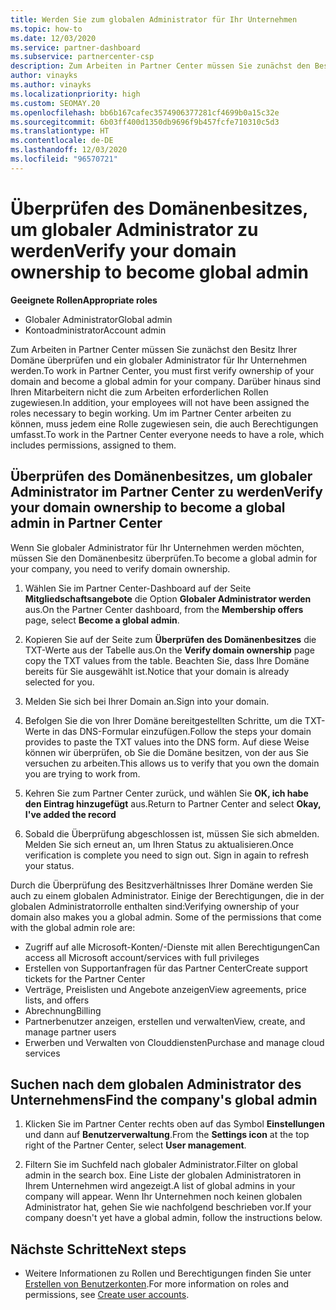 ```yaml
---
title: Werden Sie zum globalen Administrator für Ihr Unternehmen
ms.topic: how-to
ms.date: 12/03/2020
ms.service: partner-dashboard
ms.subservice: partnercenter-csp
description: Zum Arbeiten in Partner Center müssen Sie zunächst den Besitz Ihrer Domäne überprüfen. Hier erfahren Sie, wie Sie dazu vorgehen müssen und wie Sie ein globaler Administrator werden, der Benutzer hinzufügen kann.
author: vinayks
ms.author: vinayks
ms.localizationpriority: high
ms.custom: SEOMAY.20
ms.openlocfilehash: bb6b167cafec3574906377281cf4699b0a15c32e
ms.sourcegitcommit: 6b03ff400d1350db9696f9b457fcfe710310c5d3
ms.translationtype: HT
ms.contentlocale: de-DE
ms.lasthandoff: 12/03/2020
ms.locfileid: "96570721"
---
```

# <a name="verify-your-domain-ownership-to-become-global-admin"></a><span data-ttu-id="9d453-104">Überprüfen des Domänenbesitzes, um globaler Administrator zu werden</span><span class="sxs-lookup"><span data-stu-id="9d453-104">Verify your domain ownership to become global admin</span></span> 


<span data-ttu-id="9d453-105">**Geeignete Rollen**</span><span class="sxs-lookup"><span data-stu-id="9d453-105">**Appropriate roles**</span></span>

- <span data-ttu-id="9d453-106">Globaler Administrator</span><span class="sxs-lookup"><span data-stu-id="9d453-106">Global admin</span></span>
- <span data-ttu-id="9d453-107">Kontoadministrator</span><span class="sxs-lookup"><span data-stu-id="9d453-107">Account admin</span></span>

<span data-ttu-id="9d453-108">Zum Arbeiten in Partner Center müssen Sie zunächst den Besitz Ihrer Domäne überprüfen und ein globaler Administrator für Ihr Unternehmen werden.</span><span class="sxs-lookup"><span data-stu-id="9d453-108">To work in Partner Center, you must first verify ownership of your domain and become a global admin for your company.</span></span> <span data-ttu-id="9d453-109">Darüber hinaus sind Ihren Mitarbeitern nicht die zum Arbeiten erforderlichen Rollen zugewiesen.</span><span class="sxs-lookup"><span data-stu-id="9d453-109">In addition, your employees will not have been assigned the roles necessary to begin working.</span></span>  <span data-ttu-id="9d453-110">Um im Partner Center arbeiten zu können, muss jedem eine Rolle zugewiesen sein, die auch Berechtigungen umfasst.</span><span class="sxs-lookup"><span data-stu-id="9d453-110">To work in the Partner Center everyone needs to have a role, which includes permissions, assigned to them.</span></span>  

## <a name="verify-your-domain-ownership-to-become-a-global-admin-in-partner-center"></a><span data-ttu-id="9d453-111">Überprüfen des Domänenbesitzes, um globaler Administrator im Partner Center zu werden</span><span class="sxs-lookup"><span data-stu-id="9d453-111">Verify your domain ownership to become a global admin in Partner Center</span></span>

<span data-ttu-id="9d453-112">Wenn Sie globaler Administrator für Ihr Unternehmen werden möchten, müssen Sie den Domänenbesitz überprüfen.</span><span class="sxs-lookup"><span data-stu-id="9d453-112">To become a global admin for your company, you need to verify domain ownership.</span></span>

1. <span data-ttu-id="9d453-113">Wählen Sie im Partner Center-Dashboard auf der Seite **Mitgliedschaftsangebote** die Option **Globaler Administrator werden** aus.</span><span class="sxs-lookup"><span data-stu-id="9d453-113">On the Partner Center dashboard, from the **Membership offers** page, select **Become a global admin**.</span></span> 

2. <span data-ttu-id="9d453-114">Kopieren Sie auf der Seite zum **Überprüfen des Domänenbesitzes** die TXT-Werte aus der Tabelle aus.</span><span class="sxs-lookup"><span data-stu-id="9d453-114">On the **Verify domain ownership** page copy the TXT values from the table.</span></span> <span data-ttu-id="9d453-115">Beachten Sie, dass Ihre Domäne bereits für Sie ausgewählt ist.</span><span class="sxs-lookup"><span data-stu-id="9d453-115">Notice that your domain is already selected for you.</span></span>

3. <span data-ttu-id="9d453-116">Melden Sie sich bei Ihrer Domain an.</span><span class="sxs-lookup"><span data-stu-id="9d453-116">Sign into your domain.</span></span> 

4. <span data-ttu-id="9d453-117">Befolgen Sie die von Ihrer Domäne bereitgestellten Schritte, um die TXT-Werte in das DNS-Formular einzufügen.</span><span class="sxs-lookup"><span data-stu-id="9d453-117">Follow the steps your domain provides to paste the TXT values into the DNS form.</span></span>  <span data-ttu-id="9d453-118">Auf diese Weise können wir überprüfen, ob Sie die Domäne besitzen, von der aus Sie versuchen zu arbeiten.</span><span class="sxs-lookup"><span data-stu-id="9d453-118">This allows us to verify that you own the domain you are trying to work from.</span></span>

5. <span data-ttu-id="9d453-119">Kehren Sie zum Partner Center zurück, und wählen Sie **OK, ich habe den Eintrag hinzugefügt** aus.</span><span class="sxs-lookup"><span data-stu-id="9d453-119">Return to Partner Center and select **Okay, I've added the record**</span></span>

6. <span data-ttu-id="9d453-120">Sobald die Überprüfung abgeschlossen ist, müssen Sie sich abmelden. Melden Sie sich erneut an, um Ihren Status zu aktualisieren.</span><span class="sxs-lookup"><span data-stu-id="9d453-120">Once verification is complete you need to sign out. Sign in again to refresh your status.</span></span> 

<span data-ttu-id="9d453-121">Durch die Überprüfung des Besitzverhältnisses Ihrer Domäne werden Sie auch zu einem globalen Administrator. Einige der Berechtigungen, die in der globalen Administratorrolle enthalten sind:</span><span class="sxs-lookup"><span data-stu-id="9d453-121">Verifying ownership of your domain also makes you a global admin. Some of the permissions that come with the global admin role are:</span></span>

- <span data-ttu-id="9d453-122">Zugriff auf alle Microsoft-Konten/-Dienste mit allen Berechtigungen</span><span class="sxs-lookup"><span data-stu-id="9d453-122">Can access all Microsoft account/services with full privileges</span></span> 
- <span data-ttu-id="9d453-123">Erstellen von Supportanfragen für das Partner Center</span><span class="sxs-lookup"><span data-stu-id="9d453-123">Create support tickets for the Partner Center</span></span>
- <span data-ttu-id="9d453-124">Verträge, Preislisten und Angebote anzeigen</span><span class="sxs-lookup"><span data-stu-id="9d453-124">View agreements, price lists, and offers</span></span>
- <span data-ttu-id="9d453-125">Abrechnung</span><span class="sxs-lookup"><span data-stu-id="9d453-125">Billing</span></span>
- <span data-ttu-id="9d453-126">Partnerbenutzer anzeigen, erstellen und verwalten</span><span class="sxs-lookup"><span data-stu-id="9d453-126">View, create, and manage partner users</span></span>
- <span data-ttu-id="9d453-127">Erwerben und Verwalten von Clouddiensten</span><span class="sxs-lookup"><span data-stu-id="9d453-127">Purchase and manage cloud services</span></span>

## <a name="find-the-companys-global-admin"></a><span data-ttu-id="9d453-128">Suchen nach dem globalen Administrator des Unternehmens</span><span class="sxs-lookup"><span data-stu-id="9d453-128">Find the company's global admin</span></span>

1. <span data-ttu-id="9d453-129">Klicken Sie im Partner Center rechts oben auf das Symbol **Einstellungen** und dann auf **Benutzerverwaltung**.</span><span class="sxs-lookup"><span data-stu-id="9d453-129">From the **Settings icon** at the top right of the Partner Center, select **User management**.</span></span>

1. <span data-ttu-id="9d453-130">Filtern Sie im Suchfeld nach globaler Administrator.</span><span class="sxs-lookup"><span data-stu-id="9d453-130">Filter on global admin in the search box.</span></span> <span data-ttu-id="9d453-131">Eine Liste der globalen Administratoren in Ihrem Unternehmen wird angezeigt.</span><span class="sxs-lookup"><span data-stu-id="9d453-131">A list of global admins in your company will appear.</span></span> <span data-ttu-id="9d453-132">Wenn Ihr Unternehmen noch keinen globalen Administrator hat, gehen Sie wie nachfolgend beschrieben vor.</span><span class="sxs-lookup"><span data-stu-id="9d453-132">If your company doesn't yet have a global admin, follow the instructions below.</span></span>

## <a name="next-steps"></a><span data-ttu-id="9d453-133">Nächste Schritte</span><span class="sxs-lookup"><span data-stu-id="9d453-133">Next steps</span></span>

- <span data-ttu-id="9d453-134">Weitere Informationen zu Rollen und Berechtigungen finden Sie unter [Erstellen von Benutzerkonten](create-user-accounts-and-set-permissions.md).</span><span class="sxs-lookup"><span data-stu-id="9d453-134">For more information on roles and permissions, see [Create user accounts](create-user-accounts-and-set-permissions.md).</span></span> 